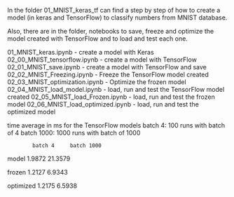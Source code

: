 In the folder 01_MNIST_keras_tf can find a step by step of how to create a model (in keras and TensorFlow) to classify numbers from MNIST database.

Also, there are in the folder, notebooks to save, freeze and optimize the model created with TensorFlow and to load and test each one.



01_MNIST_keras.ipynb - create a model with Keras
02_00_MNIST_tensorflow.ipynb - create a model with TensorFlow
02_01_MNIST_save.ipynb - create a model with TensorFlow and save
02_02_MNIST_Freezing.ipynb - Freeze the TensorFlow model created
02_03_MNIST_optimization.ipynb - Optimize the frozen model 
02_04_MNIST_load_model.ipynb - load, run and test the TensorFlow model created
02_05_MNIST_load_Frozen.ipynb - load, run and test the frozen model
02_06_MNIST_load_optimized.ipynb - load, run and test the optimized model


time average in ms for the TensorFlow models
batch 4: 100 runs with batch of 4
batch 1000: 1000 runs with batch of 1000
			
			
			batch 4		batch 1000
      
model		1.9872		21.3579

frozen		1.2127		6.9343

optimized	1.2175		6.5938
